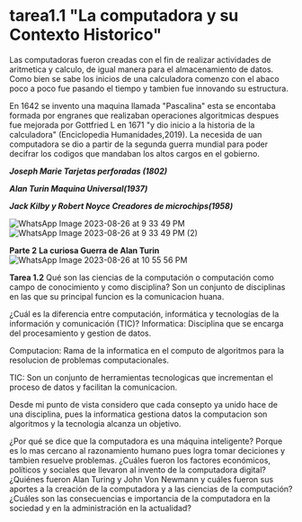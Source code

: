 # tarea1.1 "La computadora y su Contexto Historico"
Las computadoras fueron creadas con el fin de realizar actividades de aritmetica y calculo, de igual manera para el almacenamiento de datos. Como bien se sabe los inicios de una calculadora comenzo con el abaco poco a poco fue pasando el tiempo y tambien fue innovando su estructura.

En 1642 se invento una maquina llamada "Pascalina" esta se encontaba formada por engranes que realizaban operaciones algoritmicas despues fue mejorada por Gottfried L en 1671 "y dio inicio a la historia de la calculadora" (Enciclopedia Humanidades,2019).
La necesida de uan computadora se dio a partir de la segunda guerra mundial para poder decifrar los codigos que mandaban los altos cargos en el gobierno.

 ***Joseph Marie Tarjetas perforadas (1802)***

***Alan Turin Maquina Universal(1937)***

***Jack Kilby y Robert Noyce Creadores de microchips(1958)***

![WhatsApp Image 2023-08-26 at 9 33 49 PM](https://github.com/LilianaRS10/tarea1.1/assets/142177637/805170a7-5e8d-4ab5-9362-2d4fe7e087c4)
![WhatsApp Image 2023-08-26 at 9 33 49 PM (2)](https://github.com/LilianaRS10/tarea1.1/assets/142177637/fa71ac83-91d2-4c90-b51f-a5bc33e21562)

**Parte 2** **La curiosa Guerra de Alan Turin**
![WhatsApp Image 2023-08-26 at 10 55 56 PM](https://github.com/LilianaRS10/tarea1.1/assets/142177637/b7a117fa-37e3-4443-b170-169ed4df00ee)

**Tarea 1.2**
Qué son las ciencias de la computación o computación como campo de conocimiento y como disciplina?
Son un conjunto de disciplinas en las que su principal funcion es la comunicacion huana.

¿Cuál es la diferencia entre computación, informática y tecnologías de la información y comunicación (TIC)?
Informatica: Disciplina que se encarga del procesamiento y gestion de datos.

Computacion: Rama de la informatica en el computo de algoritmos para la resolucion de problemas computacionales.

TIC: Son un conjunto de herramientas tecnologicas que incrementan el proceso de datos y facilitan la comunicacion.

Desde mi punto de vista considero que cada consepto ya unido hace de una disciplina, pues la informatica gestiona datos la computacion son algoritmos y la tecnologia alcanza un objetivo.

¿Por qué se dice que la computadora es una máquina inteligente?
Porque es lo mas cercano al razonamiento humano pues logra tomar deciciones y tambien resuelve problemas.
¿Cuáles fueron los factores económicos, políticos y sociales que llevaron al invento de la computadora digital?
¿Quiénes fueron Alan Turing y John Von Newmann y cuáles fueron sus aportes a la creación de la computadora y a las ciencias de la computación?
¿Cuáles son las consecuencias e importancia de la computadora en la sociedad y en la administración en la actualidad?
